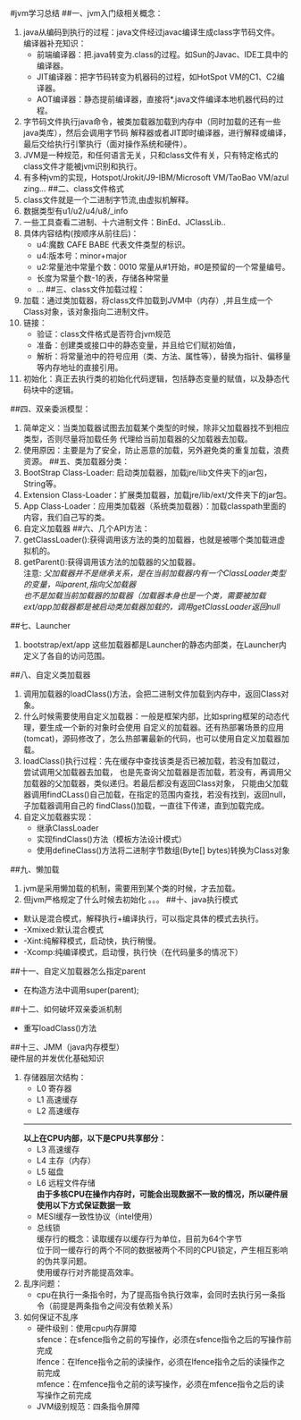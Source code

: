 #jvm学习总结
##一、jvm入门级相关概念：
1. java从编码到执行的过程：java文件经过javac编译生成class字节码文件。  
编译器补充知识： 
    - 前端编译器：把.java转变为.class的过程。如Sun的Javac、IDE工具中的编译器。
    - JIT编译器：把字节码转变为机器码的过程，如HotSpot VM的C1、C2编译器。 
    - AOT编译器：静态提前编译器，直接将*.java文件编译本地机器代码的过程。
2. 字节码文件执行java命令，被类加载器加载到内存中（同时加载的还有一些java类库），然后会调用字节码
解释器或者JIT即时编译器，进行解释或编译，最后交给执行引擎执行（面对操作系统和硬件）。
3. JVM是一种规范，和任何语言无关，只和class文件有关，只有特定格式的class文件才能被jvm识别和执行。
4. 有多种jvm的实现，Hotspot/Jrokit/J9-IBM/Microsoft VM/TaoBao VM/azul zing...
##二、class文件格式
1. class文件就是一个二进制字节流,由虚拟机解释。
2. 数据类型有u1/u2/u4/u8/_info
3. 一些工具查看二进制、十六进制文件：BinEd、JClassLib..
4. 具体内容结构(按顺序从前往后)：
    - u4:魔数 CAFE BABE 代表文件类型的标识。
    - u4:版本号：minor+major
    - u2:常量池中常量个数：0010  常量从#1开始，#0是预留的一个常量编号。 
    - 长度为常量个数-1的表，存储各种常量
    - ...
##三、class文件加载过程：
1. 加载：通过类加载器，将class文件加载到JVM中（内存）,并且生成一个Class对象，该对象指向二进制文件。
2. 链接：
    - 验证：class文件格式是否符合jvm规范
    - 准备：创建类或接口中的静态变量，并且给它们赋初始值，
    - 解析：将常量池中的符号应用（类、方法、属性等），替换为指针、偏移量等内存地址的直接引用。
3. 初始化：真正去执行类的初始化代码逻辑，包括静态变量的赋值，以及静态代码块中的逻辑。
  
##四、双亲委派模型：
1. 简单定义：当类加载器试图去加载某个类型的时候，除非父加载器找不到相应类型，否则尽量将加载任务
    代理给当前加载器的父加载器去加载。
2. 使用原因：主要是为了安全，防止恶意的加载，另外避免类的重复加载，浪费资源。
##五、类加载器分类：
1. BootStrap Class-Loader: 启动类加载器，加载jre/lib文件夹下的jar包，String等。
2. Extension Class-Loader：扩展类加载器，加载jre/lib/ext/文件夹下的jar包。
3. App Class-Loader：应用类加载器（系统类加载器）：加载classpath里面的内容，我们自己写的类。
4. 自定义加载器
##六、几个API方法：
1. getClassLoader():获得调用该方法的类的加载器，也就是被哪个类加载进虚拟机的。
2. getParent():获得调用该方法的加载器的父加载器。  
注意: *父加载器并不是继承关系，是在当前加载器内有一个ClassLoader类型的变量，叫parent,指向父加载器*  
    *也不是加载当前加载器的加载器（加载器本身也是一个类，需要被加载*  
    *ext/app加载器都是被启动类加载器加载的，调用getClassLoader返回null*
       
##七、Launcher 
1. bootstrap/ext/app 这些加载器都是Launcher的静态内部类，在Launcher内定义了各自的访问范围。 

##八、自定义类加载器
1. 调用加载器的loadClass()方法，会把二进制文件加载到内存中，返回Class对象。
2. 什么时候需要使用自定义加载器：一般是框架内部，比如spring框架的动态代理，要生成一个新的对象时会使用
自定义的加载器。还有热部署场景的应用(tomcat)，源码修改了，怎么热部署最新的代码，也可以使用自定义加载器加载。
3. loadClass()执行过程：先在缓存中查找该类是否已被加载，若没有加载过，尝试调用父加载器去加载，
也是先查询父加载器是否加载，若没有，再调用父加载器的父加载器，类似递归。若最后都没有返回Class对象，
只能由父加载器调用findCLass()自己加载，在指定的范围内查找，若没有找到，返回null，子加载器调用自己的
findClass()加载，一直往下传递，直到加载完成。
4. 自定义加载器实现：
    - 继承ClassLoader
    - 实现findClass()方法（模板方法设计模式）
    - 使用defineClass()方法将二进制字节数组(Byte[] bytes)转换为Class对象
        
##九、懒加载
1. jvm是采用懒加载的机制，需要用到某个类的时候，才去加载。
2. 但jvm严格规定了什么时候去初始化
        。。。
##十、java执行模式  
* 默认是混合模式，解释执行+编译执行，可以指定具体的模式去执行。
* -Xmixed:默认混合模式
* -Xint:纯解释模式，启动快，执行稍慢。
* -Xcomp:纯编译模式，启动慢，执行快（在代码量多的情况下）

##十一、自定义加载器怎么指定parent
* 在构造方法中调用super(parent);

##十二、如何破坏双亲委派机制
* 重写loadClass()方法

##十三、JMM（java内存模型）  
硬件层的并发优化基础知识
1. 存储器层次结构：
    - L0 寄存器
    - L1 高速缓存
    - L2 高速缓存
    ***
    **以上在CPU内部，以下是CPU共享部分：**
    - L3 高速缓存
    - L4 主存（内存）
    - L5 磁盘
    - L6 远程文件存储  
    **由于多核CPU在操作内存时，可能会出现数据不一致的情况，所以硬件层使用以下方式保证数据一致**  
    - MESI缓存一致性协议（intel使用）
    - 总线锁  
    缓存行的概念：读取缓存以缓存行为单位，目前为64个字节  
    位于同一缓存行的两个不同的数据被两个不同的CPU锁定，产生相互影响的伪共享问题。  
    使用缓存行对齐能提高效率。
2. 乱序问题：
    - cpu在执行一条指令时，为了提高指令执行效率，会同时去执行另一条指令（前提是两条指令之间没有依赖关系）
3. 如何保证不乱序
    - 硬件级别：使用cpu内存屏障  
    sfence：在sfence指令之前的写操作，必须在sfence指令之后的写操作前完成  
    lfence：在lfence指令之前的读操作，必须在lfence指令之后的读操作之前完成  
    mfence：在mfence指令之前的读写操作，必须在mfence指令之后的读写操作之前完成
    - JVM级别规范：四条指令屏障
    




  